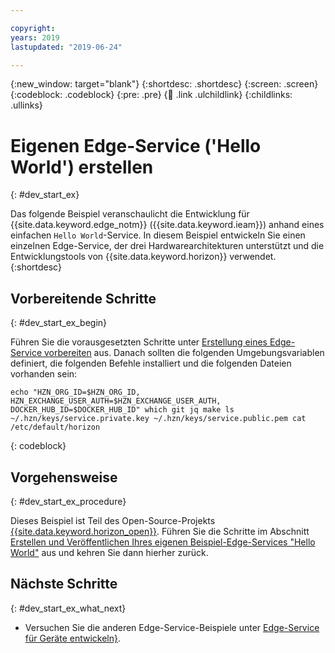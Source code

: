 ```yaml
---

copyright:
years: 2019
lastupdated: "2019-06-24"  

---
```


{:new_window: target="blank"}
{:shortdesc: .shortdesc}
{:screen: .screen}
{:codeblock: .codeblock}
{:pre: .pre}
{:child: .link .ulchildlink}
{:childlinks: .ullinks}

# Eigenen Edge-Service ('Hello World') erstellen
{: #dev_start_ex}

Das folgende Beispiel veranschaulicht die Entwicklung für {{site.data.keyword.edge_notm}} ({{site.data.keyword.ieam}}) anhand eines einfachen `Hello World`-Service. In diesem Beispiel entwickeln Sie einen einzelnen Edge-Service, der drei Hardwarearchitekturen unterstützt und die Entwicklungstools von {{site.data.keyword.horizon}} verwendet.
{:shortdesc}

## Vorbereitende Schritte
{: #dev_start_ex_begin}

Führen Sie die vorausgesetzten Schritte unter [Erstellung eines Edge-Service vorbereiten](service_containers.md) aus. Danach sollten die folgenden Umgebungsvariablen definiert, die folgenden Befehle installiert und die folgenden Dateien vorhanden sein:
```
echo "HZN_ORG_ID=$HZN_ORG_ID, HZN_EXCHANGE_USER_AUTH=$HZN_EXCHANGE_USER_AUTH, DOCKER_HUB_ID=$DOCKER_HUB_ID" which git jq make ls ~/.hzn/keys/service.private.key ~/.hzn/keys/service.public.pem cat /etc/default/horizon
```
{: codeblock}

## Vorgehensweise
{: #dev_start_ex_procedure}

Dieses Beispiel ist Teil des Open-Source-Projekts [{{site.data.keyword.horizon_open}}](https://github.com/open-horizon/). Führen Sie die Schritte im Abschnitt [Erstellen und Veröffentlichen Ihres eigenen Beispiel-Edge-Services "Hello World"](https://github.com/open-horizon/examples/blob/master/edge/services/helloworld/CreateService.md#build-publish-your-hw) aus und kehren Sie dann hierher zurück.

## Nächste Schritte
{: #dev_start_ex_what_next}

* Versuchen Sie die anderen Edge-Service-Beispiele unter [Edge-Service für Geräte entwickeln}](../OH/docs/developing/developing.md).
